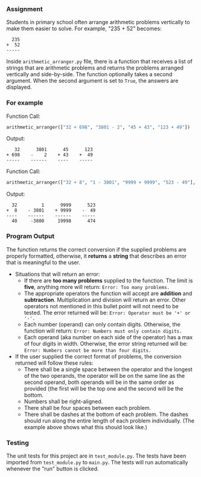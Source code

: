 ### Assignment

Students in primary school often arrange arithmetic problems vertically to make them easier to solve. For example, "235 + 52" becomes:
```
  235
+  52
-----
```

Inside `arithmetic_arranger.py` file, there is a function that receives a list of strings that are arithmetic problems and returns the problems arranged vertically and side-by-side. The function optionally takes a second argument. When the second argument is set to `True`, the answers are displayed.

### For example

Function Call:
```py
arithmetic_arranger(["32 + 698", "3801 - 2", "45 + 43", "123 + 49"])
```

Output:
```
   32      3801      45      123
+ 698    -    2    + 43    +  49
-----    ------    ----    -----
```

Function Call:
```py
arithmetic_arranger(["32 + 8", "1 - 3801", "9999 + 9999", "523 - 49"], True)
```

Output:
```
  32         1      9999      523
+  8    - 3801    + 9999    -  49
----    ------    ------    -----
  40     -3800     19998      474
```

### Program Output

The function returns the correct conversion if the supplied problems are properly formatted, otherwise, it **returns** a **string** that describes an error that is meaningful to the user.  


* Situations that will return an error:
  * If there are **too many problems** supplied to the function. The limit is **five**, anything more will return:
    `Error: Too many problems.`
  * The appropriate operators the function will accept are **addition** and **subtraction**. Multiplication and division will return an error. Other operators not mentioned in this bullet point will not need to be tested. The error returned will be:
    `Error: Operator must be '+' or '-'.`
  * Each number (operand) can only contain digits. Otherwise, the function will return:
    `Error: Numbers must only contain digits.`
  * Each operand (aka number on each side of the operator) has a max of four digits in width. Otherwise, the error string returned will be:
    `Error: Numbers cannot be more than four digits.`
*  If the user supplied the correct format of problems, the conversion returned will follow these rules:
    * There shall be a single space between the operator and the longest of the two operands, the operator will be on the same line as the second operand, both operands will be in the same order as provided (the first will be the top one and the second will be the bottom.
    * Numbers shall be right-aligned.
    * There shall be four spaces between each problem.
    * There shall be dashes at the bottom of each problem. The dashes should run along the entire length of each problem individually. (The example above shows what this should look like.)
    

### Testing 

The unit tests for this project are in `test_module.py`. The tests have been imported from `test_module.py` to `main.py`. The tests will run automatically whenever the "run" button is clicked.
